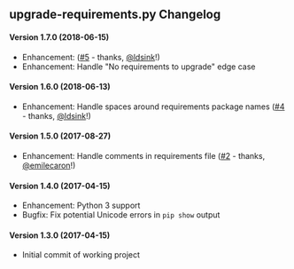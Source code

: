 upgrade-requirements.py Changelog
---------------------------------


#### Version 1.7.0 (2018-06-15)

- Enhancement:  ([#5](https://github.com/joeyespo/grip/pull/5) - thanks, [@ldsink][]!)
- Enhancement: Handle "No requirements to upgrade" edge case


#### Version 1.6.0 (2018-06-13)

- Enhancement: Handle spaces around requirements package names ([#4](https://github.com/joeyespo/grip/pull/4) - thanks, [@ldsink][]!)


#### Version 1.5.0 (2017-08-27)

- Enhancement: Handle comments in requirements file ([#2](https://github.com/joeyespo/grip/pull/2) - thanks, [@emilecaron][]!)


#### Version 1.4.0 (2017-04-15)

- Enhancement: Python 3 support
- Bugfix: Fix potential Unicode errors in `pip show` output


#### Version 1.3.0 (2017-04-15)

- Initial commit of working project


[@emilecaron]: https://github.com/emilecaron
[@ldsink]: https://github.com/ldsink
